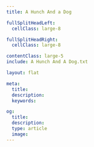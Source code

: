 ```yaml
---
title: A Hunch And a Dog

fullSplitHeadLeft:
  cellClass: large-8

fullSplitHeadRight:
  cellClass: large-8

contentClass: large-5
include: A Hunch And A Dog.txt

layout: flat

meta:
  title:
  description:
  keywords:

og:
  title:
  description:
  type: article
  image:
---
```

